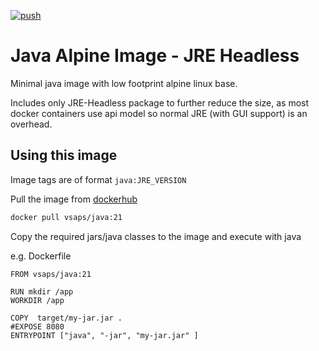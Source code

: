[![push](https://github.com/sapvs/java-docker/actions/workflows/docker-publish.yml/badge.svg)](https://github.com/sapvs/java-docker/actions/workflows/docker-publish.yml)

# Java Alpine Image - JRE Headless

Minimal java image with low footprint alpine linux base. 

Includes only JRE-Headless package to further reduce the size, as most docker containers use api model so normal JRE (with GUI support) is an overhead.


## Using this image

Image tags are of format `java:JRE_VERSION`

Pull the image from [dockerhub](https://hub.docker.com/r/vsaps/java/)

```bash
docker pull vsaps/java:21
```

Copy the required jars/java classes to the image and execute with java

e.g. Dockerfile

```docker
FROM vsaps/java:21

RUN mkdir /app
WORKDIR /app

COPY  target/my-jar.jar .
#EXPOSE 8080
ENTRYPOINT ["java", "-jar", "my-jar.jar" ]
```
